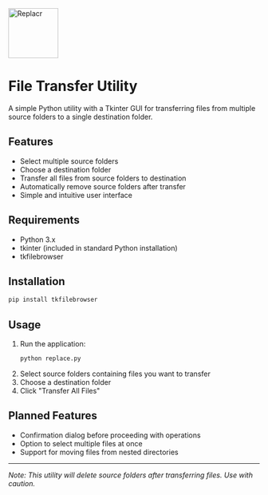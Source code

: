 <img src="https://img.shields.io/badge/🗃️-re%20pla%20Ucr" alt="Replacr" width="100"/>

# File Transfer Utility

A simple Python utility with a Tkinter GUI for transferring files from multiple source folders to a single destination folder.

## Features

- Select multiple source folders
- Choose a destination folder
- Transfer all files from source folders to destination
- Automatically remove source folders after transfer
- Simple and intuitive user interface

## Requirements

- Python 3.x
- tkinter (included in standard Python installation)
- tkfilebrowser

## Installation

```bash
pip install tkfilebrowser
```

## Usage

1. Run the application:
   ```bash
   python replace.py
   ```
2. Select source folders containing files you want to transfer
3. Choose a destination folder
4. Click "Transfer All Files"


## Planned Features

- Confirmation dialog before proceeding with operations
- Option to select multiple files at once
- Support for moving files from nested directories


---
*Note: This utility will delete source folders after transferring files. Use with caution.*
